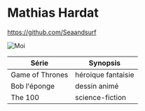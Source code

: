 # Mathias Hardat


https://github.com/Seaandsurf

![Moi](https://museum.wales/media/2660/tom-mathias.jpg)

| Série | Synopsis |
| --------------- | --------------- |
| Game of Thrones | héroique fantaisie |
| Bob l'éponge | dessin animé |
| The 100 | science-fiction |

